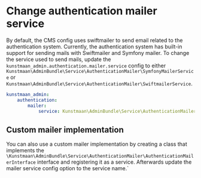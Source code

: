 # Change authentication mailer service

By default, the CMS config uses swiftmailer to send email related to the authentication system. 
Currently, the authentication system has built-in support for sending mails with Swiftmailer and Symfony mailer. To change 
the service used to send mails, update the `kunstmaan_admin.authentication.mailer.service` config to either 
`Kunstmaan\AdminBundle\Service\AuthenticationMailer\SymfonyMailerService` or `Kunstmaan\AdminBundle\Service\AuthenticationMailer\SwiftmailerService`.

```yaml
kunstmaan_admin:
    authentication:
        mailer:
            service: Kunstmaan\AdminBundle\Service\AuthenticationMailer\SymfonyMailerService
```

## Custom mailer implementation

You can also use a custom mailer implementation by creating a class that implements the 
`\Kunstmaan\AdminBundle\Service\AuthenticationMailer\AuthenticationMailerInterface` interface and registering it as a service. 
Afterwards update the mailer service config option to the service name.`
